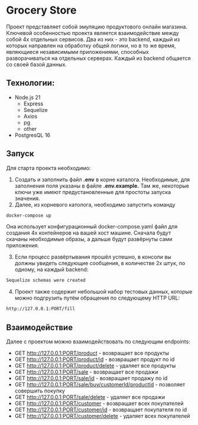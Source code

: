# Grocery Store
Проект представляет собой эмуляцию продуктового онлайн магазина.
Ключевой особенностью проекта является взаимодействие между собой 4х отдельных сервисов.
Два из них - это backend, каждый из которых направлен на обработку общей логики, но в то же время, являющиеся независимыми приложениями, способных разворачиваться на отдельных серверах.
Каждый из backend общается со своей базой данных.
## Технологии:
- Node.js 21
	- Express
	- Sequelize
	- Axios
	- pg
	- other
- PostgresQL 16 
## Запуск
Для старта проекта необходимо:
1) Создать и заполнить файл **.env** в корне каталога. Необходимые, для заполнения поля указаны в файле **.env.example.** Там же, некоторые ключи уже имеют предустановленные для простоты запуска значения.
2) Далее, из корневого католога, необходимо запустить команду 
```sh
docker-compose up
```
Она использует конфигурационный docker-compose.yaml файл для создания 4х контейнеров на вашей хост машине.  Сначала будут скачаны необходимые образы, а дальше будут развёрнуты сами приложения.  

3) Если процесс развёртывания прошёл успешно, в консоли вы должны увидеть следующие сообщения, в количестве 2х штук, по одному, на каждый backend:
```sh
Sequelize schemas were created
```
4) Проект также содержит небольшой набор тестовых данных, которые можно подгрузить путём обращения по следующему HTTP URL:
```sh
http://127.0.0.1:PORT/fill
```
## Взаимодействие
Далее с проектом можно взаимодействовать по следующим endpoints:
- GET http://127.0.0.1:PORT/product - возвращает все продукты
- GET http://127.0.0.1:PORT/product/id - возвращает продукт по id
- GET http://127.0.0.1:PORT/product/delete - удаляет все продукты
- GET http://127.0.0.1:PORT/sale - возвращает все продажи
- GET http://127.0.0.1:PORT/sale/id - возвращает продажу по id
- GET http://127.0.0.1:PORT/sale/buy/customerId/productId - позволяет совершить покупку
- GET http://127.0.0.1:PORT/sale/delete - удаляет все продажи
- GET http://127.0.0.1:PORT/customer - возвращает всех покупателей
- GET http://127.0.0.1:PORT/customer/id - возвращает покупателя по id
- GET http://127.0.0.1:PORT/customer/delete - удаляет всех покупателей

